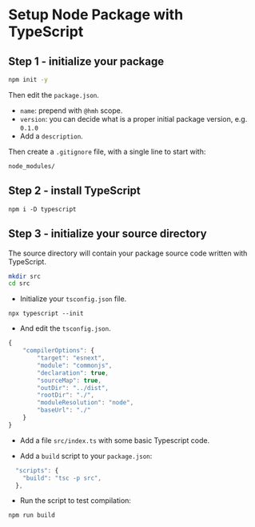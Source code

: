 # Setup Node Package with TypeScript

## Step 1 - initialize your package

```bash
npm init -y
```

Then edit the `package.json`.

* `name`: prepend with `@hmh` scope.
* `version`: you can decide what is a proper initial package version, e.g. `0.1.0`
* Add a `description`.


Then create a `.gitignore` file, with a single line to start with:

```
node_modules/
```

## Step 2 - install TypeScript

```
npm i -D typescript
```

## Step 3 - initialize your source directory

The source directory will contain your package source code written with TypeScript.

```bash
mkdir src
cd src
```

* Initialize your `tsconfig.json` file. 

```
npx typescript --init
```

* And edit the `tsconfig.json`.

```javascript
{
    "compilerOptions": {
        "target": "esnext",
        "module": "commonjs",
        "declaration": true,
        "sourceMap": true,
        "outDir": "../dist",
        "rootDir": "./",
        "moduleResolution": "node",
        "baseUrl": "./"
    }
}
```

* Add a file `src/index.ts` with some basic Typescript code.

* Add a `build` script to your `package.json`: 

```javascript
  "scripts": {
    "build": "tsc -p src",
  },
```

* Run the script to test compilation:

```
npm run build
```
